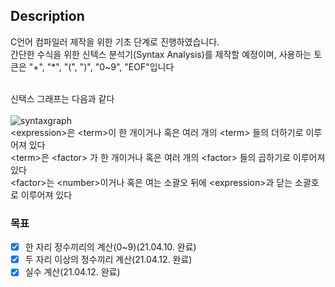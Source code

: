 ## Description

C언어 컴파일러 제작을 위한 기초 단계로 진행하였습니다.  
간단한 수식을 위한 신텍스 분석기(Syntax Analysis)를 제작할 예정이며, 
사용하는 토큰은 "+", "*", "(", ")", "0~9", "EOF"입니다
<br><br>

신택스 그래프는 다음과 같다<br><br>
![syntaxgraph](https://user-images.githubusercontent.com/29463639/114151213-dcc47880-9957-11eb-9928-7b5fdfb76090.jpg)  
\<expression>은 \<term>이 한 개이거나 혹은 여러 개의 \<term> 들의 더하기로 이루어져 있다  
\<term>은 \<factor> 가 한 개이거나 혹은 여러 개의 \<factor> 들의 곱하기로 이루어져 있다  
\<factor>는 \<number>이거나 혹은 여는 소괄오 뒤에 \<expression>과 닫는 소괄호로 이루어져 있다  



### 목표
* [x] 한 자리 정수끼리의 계산(0~9)(21.04.10. 완료)  
* [x] 두 자리 이상의 정수끼리 계산(21.04.12. 완료)  
* [x] 실수 계산(21.04.12. 완료)  
